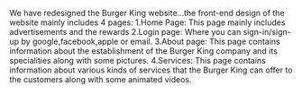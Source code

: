 We have redesigned the Burger King website...the front-end design of the website mainly includes 4 pages:
1.Home Page: This page mainly includes advertisements and the rewards
2.Login page: Where you can sign-in/sign-up by google,facebook,apple or email.
3.About page: This page contains information about the establishment of the Burger King company and its specialities along with some pictures.
4.Services: This page contains information about various kinds of services that the Burger King can offer to the customers along with some animated videos.
